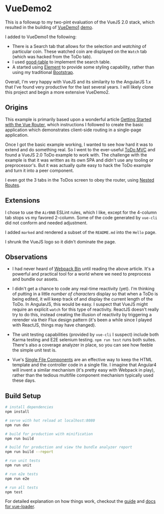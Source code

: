 # VueDemo2

This is a followup to my two-pint evaluation of the VueJS 2.0 stack, which resulted in the building of [VueDemo1](https://github.com/DoctorBud/VueDemo1) [demo](https://doctorbud.com/VueDemo1/#/).

I added to VueDemo1 the following:

- There is a Search tab that allows for the selection and *watching* of particular coin. These watched coin are displayed on the `Watch` tab (which was hacked from the ToDo tab).
- I used [good-table](https://github.com/xaksis/vue-good-table) to implement the search table.
- A started using [Element](http://element.eleme.io/#/en-US) to provide some styling capability, rather than using my traditional [Bootstrap](http://getbootstrap.com).

Overall, I'm very happy with VueJS and its similarity to the AngularJS 1.x that I've found very productive for the last several years. I will likely clone this project and begin a more extensive VueDemo2.


## Origins

This example is primarily based upon a wonderful article [Getting Started with the Vue Router](https://scotch.io/tutorials/getting-started-with-vue-router), which instructions I followed to create the basic application which demonstrates client-side routing in a single-page application.

Once I got the basic example working, I wanted to see how hard it was to extend and do something real. So I went to the ever-useful [ToDo MVC](http://todomvc.com) and found a VueJS 2.0 ToDo example to work with. The challenge with the example is that it was written as its own SPA and didn't use any tooling or preprocessor's. But it was actually quite easy to hack the ToDo example and turn it into a peer component.

I even got the 3 tabs in the ToDos screen to obey the router, using [Nested Routes](https://router.vuejs.org/en/essentials/nested-routes.html).

## Extensions

I chose to use the `AirBNB` ESLint rules, which I like, except for the 4-column tab stops vs my favored 2-column. Some of the code generated by `vue-cli` did not conform and needed adjustment.

I added `marked` and rendered a subset of the `README.md` into the `Hello` page.

I shrunk the VueJS logo so it didn't dominate the page.

## Observations

- I had never heard of [Webpack Bin](https://www.webpackbin.com/bins/-KjELUNkEg2hmOzoO7Nu) until reading the above article. It's a  powerful and practical tool for a world where we need to preprocess and bundle our assets.

- I didn't get a chance to code any real-time reactivity (yet). I'm thinking of putting in a little *number of characters* display so that when a ToDo is being edited, it will keep track of and display the current length of the ToDo. In AngularJS, this would be easy. I suspect that VueJS might require an explicit `watch` for this type of reactivity. ReactJS doesn't really try to do this, instead creating the illusion of reactivity by triggering a rerender via their Flux design pattern (it's been a while since I played with ReactJS, things may have changed).

- The unit testing capabilities (provided by `vue-cli` I suspect) include both Karma testing and E2E selenium testing. `npm run test` runs both suites. There's also a coverage analyzer in place, so you can see how feeble the simple unit test is.

- Vue's [Single File Components](https://vuejs.org/v2/guide/single-file-components.html) are an effective way to keep the HTML template and the controller code in a single file. I imagine that Angular4 will invent a similar mechanism (it's pretty easy with Webpack in play), rather than the tedious multifile component mechanism typically used these days.


## Build Setup

``` bash
# install dependencies
npm install

# serve with hot reload at localhost:8080
npm run dev

# build for production with minification
npm run build

# build for production and view the bundle analyzer report
npm run build --report

# run unit tests
npm run unit

# run e2e tests
npm run e2e

# run all tests
npm test
```

For detailed explanation on how things work, checkout the [guide](http://vuejs-templates.github.io/webpack/) and [docs for vue-loader](http://vuejs.github.io/vue-loader).


